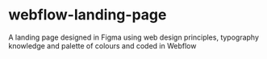 # webflow-landing-page
A landing page designed in Figma using web design principles, typography knowledge and palette of colours and coded in Webflow
